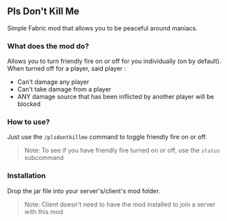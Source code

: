 ## Pls Don't Kill Me
Simple Fabric mod that allows you to be peaceful around maniacs.

### What does the mod do?
Allows you to turn friendly fire on or off for you individually (on by default).\
When turned off for a player, said player :
- Can't damage any player
- Can't take damage from a player
- ANY damage source that has been inflicted by another player will be blocked

### How to use?
Just use the `/plsdontkillme` command to toggle friendly fire on or off.
> Note: To see if you have friendly fire turned on or off, use the `status` subcommand

### Installation
Drop the jar file into your server's/client's mod folder.
> Note: Client doesn't need to have the mod installed to join a server with this mod